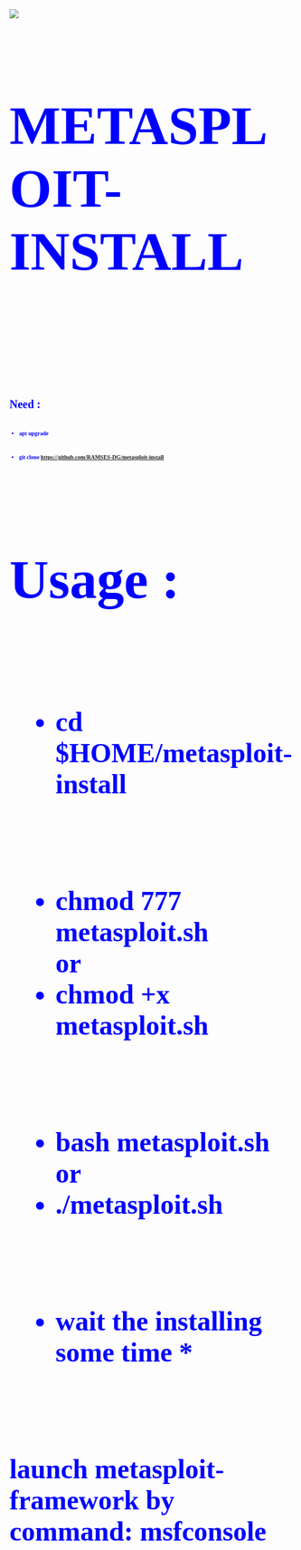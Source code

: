 <html> 
 <body> 
<img src='https://f.top4top.io/p_2174tjith0.jpg'> 
<br>
 
<font color=blue size='10px' face='tahoma'>
 <h1>  <b> METASPLOIT-INSTALL <br> </h1>
<br>
<br>
 <font size='1px'>
<h1>  Need : </h1>
<br> 

* apt upgrade
<br> 

* git clone https://github.com/RAMSES-DG/metasploit-install

<br>
<font size='1px'>



<font color=blue size='10px' face='tahoma'>
 <h1>  <b> Usage : <br> </h1>
  </body>
<br> 

* cd $HOME/metasploit-install
<br> 

  * chmod 777 metasploit.sh  
        or
  * chmod +x metasploit.sh
<br> 

* bash metasploit.sh  
        or
* ./metasploit.sh
<br> 

   * wait the installing some time *
<br> 

launch metasploit-framework by command: msfconsole
</body> 
</html> 
